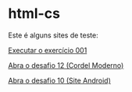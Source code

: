 # html-cs
  Este é alguns sites de teste:

  <a href="https://pedro923-dev.github.io/html-css/exercicios/ex001/index.html" target="_blank">Executar o exercício 001</a>

<a href="https://pedro923-dev.github.io/html-css/desafios/d012/pagina001.html" target="_blank">Abra o desafio 12 (Cordel Moderno)</a>

<a href="https://pedro923-dev.github.io/html-css/desafios/d010/android.html" target="_blank">Abra o desafio 10 (Site Android)</a>